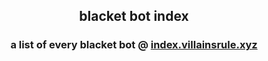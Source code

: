 <h2 align="center">blacket bot index</h2>
<h3 align="center">a list of every blacket bot @ <a href="https://index.villainsrule.xyz">index.villainsrule.xyz</a></h3>
